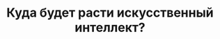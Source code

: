 ---
title: "Куда будет расти искусственный интеллект?"
categories:
  - talks
tags:
  - interview
header:
  teaser: http://brightmagazine.ru/wp-content/uploads/2022/10/christina-wocintechchat-com-qZYNQp_Lm3o-unsplash.jpg
link: http://brightmagazine.ru/ie/
excerpt: "Вместе с заместителем декана по учебной работе Финансового университета при Правительстве РФ, кандидатом экономических наук, Михаилом Коротеевым разбираемся в будущем  искусственного интеллекта."
---
